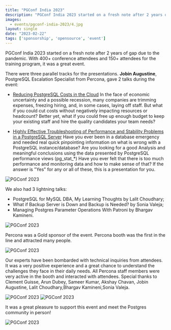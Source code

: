 ```yaml
---
title: "PGConf India 2023"
description: "PGConf India 2023 started on a fresh note after 2 years of gap due to the pandemic. With 400+ conference attendees and 150+ attendees for the training program, it was a great event. "
images:
  - events/pgconf-india-2023/4.jpg
layout: single
date: "2023-02-22"
tags: ['sponsorship', 'opensource', 'event']
---
```


PGConf India 2023 started on a fresh note after 2 years of gap due to the pandemic. With 400+ conference attendees and 150+ attendees for the training program, it was a great event.

There were three parallel tracks for the presentations. **Jobin Augustine**, PostgreSQL Escalation Specialist from Percona, gave 2 talks during the event: 

* [Reducing PostgreSQL Costs in the Cloud](https://pgconf.in/conferences/pgconfin2023/program/proposals/355)
In the face of economic uncertainty and a possible recession, many companies are trimming expenses, freezing hiring, and, in some cases, laying off staff.
But what if you could cut costs without negatively impacting resources or headcount? Better yet, what if you could free up enough budget to keep your existing staff and hire the quality candidates your team needs?

* [Highly Effective Troubleshooting of Performance and Stability Problems in a PostgreSQL Server](https://pgconf.in/conferences/pgconfin2023/program/proposals/256)
Have you ever been in a database emergency and needed real quick pinpointing information on what is wrong with a PostgreSQL instance/database?
Are you looking for a good Analysis and meaningful conclusions using the data presented by PostgreSQL performance views (pg_stat_*)
Have you ever felt that there is too much performance and monitoring data and how to make sense of that? If the answer is "Yes" for any or all of these, this is a presentation for you.

![PGConf 2023](/events/pgconf-india-2023/7.JPG)

We also had 3 lightning talks: 

* PostgreSQL for MySQL DBA, My Learning Thoughts by Lalit Choudhary; 
* What if Backup Server is Down and Backup is Needed? by Sonia Valeja;
* Managing Postgres Parameter Operations With Patroni by Bhargav Kamineni.

![PGConf 2023](/events/pgconf-india-2023/3.jpg)

Percona was a Gold sponsor of the event. Percona booth was the first in the line and attracted many people.

![PGConf 2023](/events/pgconf-india-2023/1.jpg)

Our experts have been bombarded with technical inquiries from attendees. It was a very positive experience and a great chance to understand the challenges they face in their daily needs. All Percona staff members were very active in the booth and interacted with attendees. Special thanks to Clement Guisse, Arun Dubey, Sameer Kumar, Akshay Chavan, Jobin Augustine, Lalit Choudhary,Bhargav Kamineni,Sonia Valeja.

![PGConf 2023](/events/pgconf-india-2023/2.jpg)
![PGConf 2023](/events/pgconf-india-2023/6.JPG)

It was a great pleasure to support this event and meet the Postgres community in person! 

![PGConf 2023](/events/pgconf-india-2023/5.jpg)
